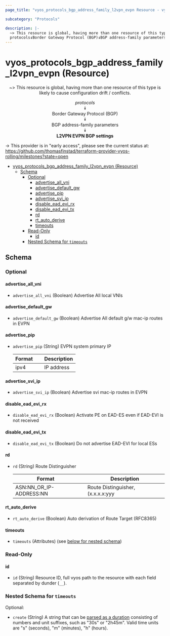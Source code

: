 ```yaml
---
page_title: "vyos_protocols_bgp_address_family_l2vpn_evpn Resource - vyos"

subcategory: "Protocols"

description: |-
  ~> This resource is global, having more than one resource of this type is likely to cause configuration drift / conflicts.
  protocols⯯Border Gateway Protocol (BGP)⯯BGP address-family parameters⯯L2VPN EVPN BGP settings
---
```


# vyos_protocols_bgp_address_family_l2vpn_evpn (Resource)
<center>

~> This resource is global, having more than one resource of this type is likely to cause configuration drift / conflicts.

*protocols*  
⯯  
Border Gateway Protocol (BGP)  
⯯  
BGP address-family parameters  
⯯  
**L2VPN EVPN BGP settings**


</center>

-> This provider is in "early access", please see the current status at: https://github.com/thomasfinstad/terraform-provider-vyos-rolling/milestones?state=open

<!--TOC-->

- [vyos_protocols_bgp_address_family_l2vpn_evpn (Resource)](#vyos_protocols_bgp_address_family_l2vpn_evpn-resource)
  - [Schema](#schema)
    - [Optional](#optional)
      - [advertise_all_vni](#advertise_all_vni)
      - [advertise_default_gw](#advertise_default_gw)
      - [advertise_pip](#advertise_pip)
      - [advertise_svi_ip](#advertise_svi_ip)
      - [disable_ead_evi_rx](#disable_ead_evi_rx)
      - [disable_ead_evi_tx](#disable_ead_evi_tx)
      - [rd](#rd)
      - [rt_auto_derive](#rt_auto_derive)
      - [timeouts](#timeouts)
    - [Read-Only](#read-only)
      - [id](#id)
    - [Nested Schema for `timeouts`](#nested-schema-for-timeouts)

<!--TOC-->

<!-- schema generated by tfplugindocs -->
## Schema

### Optional

#### advertise_all_vni
- `advertise_all_vni` (Boolean) Advertise All local VNIs
#### advertise_default_gw
- `advertise_default_gw` (Boolean) Advertise All default g/w mac-ip routes in EVPN
#### advertise_pip
- `advertise_pip` (String) EVPN system primary IP

    |  Format  &emsp;|  Description  |
    |----------|---------------|
    |  ipv4    &emsp;|  IP address   |
#### advertise_svi_ip
- `advertise_svi_ip` (Boolean) Advertise svi mac-ip routes in EVPN
#### disable_ead_evi_rx
- `disable_ead_evi_rx` (Boolean) Activate PE on EAD-ES even if EAD-EVI is not received
#### disable_ead_evi_tx
- `disable_ead_evi_tx` (Boolean) Do not advertise EAD-EVI for local ESs
#### rd
- `rd` (String) Route Distinguisher

    |  Format                   &emsp;|  Description                                   |
    |---------------------------|------------------------------------------------|
    |  ASN:NN_OR_IP-ADDRESS:NN  |  Route Distinguisher, (x.x.x.x:yyy&emsp;|xxxx:yyyy)  |
#### rt_auto_derive
- `rt_auto_derive` (Boolean) Auto derivation of Route Target (RFC8365)
#### timeouts
- `timeouts` (Attributes) (see [below for nested schema](#nestedatt--timeouts))

### Read-Only

#### id
- `id` (String) Resource ID, full vyos path to the resource with each field separated by dunder (`__`).

<a id="nestedatt--timeouts"></a>
### Nested Schema for `timeouts`

Optional:

- `create` (String) A string that can be [parsed as a duration](https://pkg.go.dev/time#ParseDuration) consisting of numbers and unit suffixes, such as &#34;30s&#34; or &#34;2h45m&#34;. Valid time units are &#34;s&#34; (seconds), &#34;m&#34; (minutes), &#34;h&#34; (hours).
